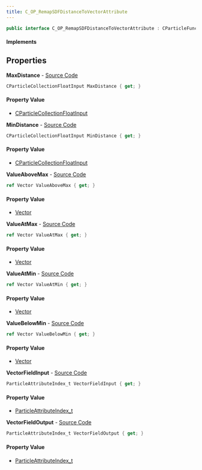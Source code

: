 ```yaml
---
title: C_OP_RemapSDFDistanceToVectorAttribute
---
```


```csharp
public interface C_OP_RemapSDFDistanceToVectorAttribute : CParticleFunctionOperator, CParticleFunction, ISchemaClass<CParticleFunction>, ISchemaClass<CParticleFunctionOperator>, ISchemaClass<C_OP_RemapSDFDistanceToVectorAttribute>, ISchemaField, ISchemaClass, INativeHandle
```

#### Implements

## Properties

**MaxDistance** - [Source Code](https://github.com/swiftly-solution/swiftlys2/blob/master/managed/src/SwiftlyS2.Generated/Schemas/Interfaces/C_OP_RemapSDFDistanceToVectorAttribute.cs#L22)

```csharp
CParticleCollectionFloatInput MaxDistance { get; }
```

#### Property Value

- [CParticleCollectionFloatInput](/docs/api/shared/schemadefinitions/cparticlecollectionfloatinput)

**MinDistance** - [Source Code](https://github.com/swiftly-solution/swiftlys2/blob/master/managed/src/SwiftlyS2.Generated/Schemas/Interfaces/C_OP_RemapSDFDistanceToVectorAttribute.cs#L20)

```csharp
CParticleCollectionFloatInput MinDistance { get; }
```

#### Property Value

- [CParticleCollectionFloatInput](/docs/api/shared/schemadefinitions/cparticlecollectionfloatinput)

**ValueAboveMax** - [Source Code](https://github.com/swiftly-solution/swiftlys2/blob/master/managed/src/SwiftlyS2.Generated/Schemas/Interfaces/C_OP_RemapSDFDistanceToVectorAttribute.cs#L30)

```csharp
ref Vector ValueAboveMax { get; }
```

#### Property Value

- [Vector](/docs/api/shared/natives/vector)

**ValueAtMax** - [Source Code](https://github.com/swiftly-solution/swiftlys2/blob/master/managed/src/SwiftlyS2.Generated/Schemas/Interfaces/C_OP_RemapSDFDistanceToVectorAttribute.cs#L28)

```csharp
ref Vector ValueAtMax { get; }
```

#### Property Value

- [Vector](/docs/api/shared/natives/vector)

**ValueAtMin** - [Source Code](https://github.com/swiftly-solution/swiftlys2/blob/master/managed/src/SwiftlyS2.Generated/Schemas/Interfaces/C_OP_RemapSDFDistanceToVectorAttribute.cs#L26)

```csharp
ref Vector ValueAtMin { get; }
```

#### Property Value

- [Vector](/docs/api/shared/natives/vector)

**ValueBelowMin** - [Source Code](https://github.com/swiftly-solution/swiftlys2/blob/master/managed/src/SwiftlyS2.Generated/Schemas/Interfaces/C_OP_RemapSDFDistanceToVectorAttribute.cs#L24)

```csharp
ref Vector ValueBelowMin { get; }
```

#### Property Value

- [Vector](/docs/api/shared/natives/vector)

**VectorFieldInput** - [Source Code](https://github.com/swiftly-solution/swiftlys2/blob/master/managed/src/SwiftlyS2.Generated/Schemas/Interfaces/C_OP_RemapSDFDistanceToVectorAttribute.cs#L18)

```csharp
ParticleAttributeIndex_t VectorFieldInput { get; }
```

#### Property Value

- [ParticleAttributeIndex_t](/docs/api/shared/schemadefinitions/particleattributeindex_t)

**VectorFieldOutput** - [Source Code](https://github.com/swiftly-solution/swiftlys2/blob/master/managed/src/SwiftlyS2.Generated/Schemas/Interfaces/C_OP_RemapSDFDistanceToVectorAttribute.cs#L16)

```csharp
ParticleAttributeIndex_t VectorFieldOutput { get; }
```

#### Property Value

- [ParticleAttributeIndex_t](/docs/api/shared/schemadefinitions/particleattributeindex_t)

